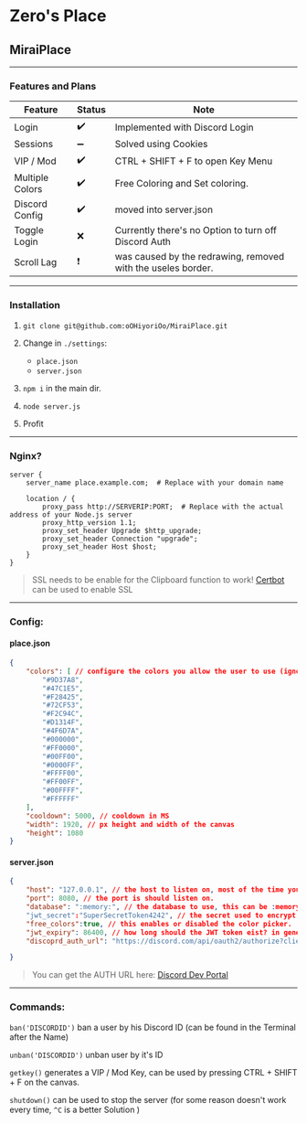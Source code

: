 # Zero's Place
## MiraiPlace
__ __

### Features and Plans

| Feature | Status | Note |
| ------ | ------ |  ------ |
| Login | ✔️ | Implemented with Discord Login |
| Sessions | ➖ | Solved using Cookies |
| VIP / Mod | ✔️ |  CTRL + SHIFT + F to open Key Menu |
| Multiple Colors | ✔️ |  Free Coloring and Set coloring. |
| Discord Config | ✔️ |  moved into server.json |
| Toggle Login | ❌ | Currently there's no Option to turn off Discord Auth |
| Scroll Lag |❗| was caused by the redrawing, removed with the useles border. |



__ __
### Installation

1. `git clone git@github.com:oOHiyoriOo/MiraiPlace.git`
2. Change in `./settings`:
    - `place.json`
    - `server.json`

3. `npm i` in the main dir.
4. `node server.js`
5. Profit

__ __
### Nginx?
```nginx
server {
    server_name place.example.com;  # Replace with your domain name

    location / {
        proxy_pass http://SERVERIP:PORT;  # Replace with the actual address of your Node.js server
        proxy_http_version 1.1;
        proxy_set_header Upgrade $http_upgrade;
        proxy_set_header Connection "upgrade";
        proxy_set_header Host $host;
    }
}
```

> SSL needs to be enable for the Clipboard function to work!
> [Certbot](https://certbot.eff.org/) can be used to enable SSL

__ __
### Config:

#### place.json
```json
{
    "colors": [ // configure the colors you allow the user to use (ignore if you want to use free colors.)
        "#9D37A8",
        "#47C1E5",
        "#F28425",
        "#72CF53",
        "#F2C94C",
        "#D1314F",
        "#4F6D7A",
        "#000000",
        "#FF0000",
        "#00FF00",
        "#0000FF",
        "#FFFF00",
        "#FF00FF",
        "#00FFFF",
        "#FFFFFF"
    ],
    "cooldown": 5000, // cooldown in MS
    "width": 1920, // px height and width of the canvas
    "height": 1080
}
```

#### server.json
```json
{
    "host": "127.0.0.1", // the host to listen on, most of the time you want '0.0.0.0'
    "port": 8080, // the port is should listen on.
    "database": ":memory:", // the database to use, this can be :memory: to be RAM only or a filename like 'canvas.sql'
    "jwt_secret":"SuperSecretToken4242", // the secret used to encrypt the JWT token
    "free_colors":true, // this enables or disabled the color picker.
    "jwt_expiry": 86400, // how long should the JWT token eist? in generel discord tokens are valid for 7 days, you should keep this lower.
    "discoprd_auth_url": "https://discord.com/api/oauth2/authorize?client_id=xxxxx&redirect_uri=http://xxxx/auth&response_type=token&scope=identify" // discord auth url.

}
```
> You can get the AUTH URL here: [Discord Dev Portal](https://discord.com/developers/applications)

__ __
### Commands:
`ban('DISCORDID')` ban a user by his Discord ID (can be found in the Terminal after the Name)

`unban('DISCORDID')` unban user by it's ID

`getkey()` generates a VIP / Mod Key, can be used by pressing CTRL + SHIFT + F on the canvas.

`shutdown()` can be used to stop the server (for some reason doesn't work every time, `^C` is a better Solution )
